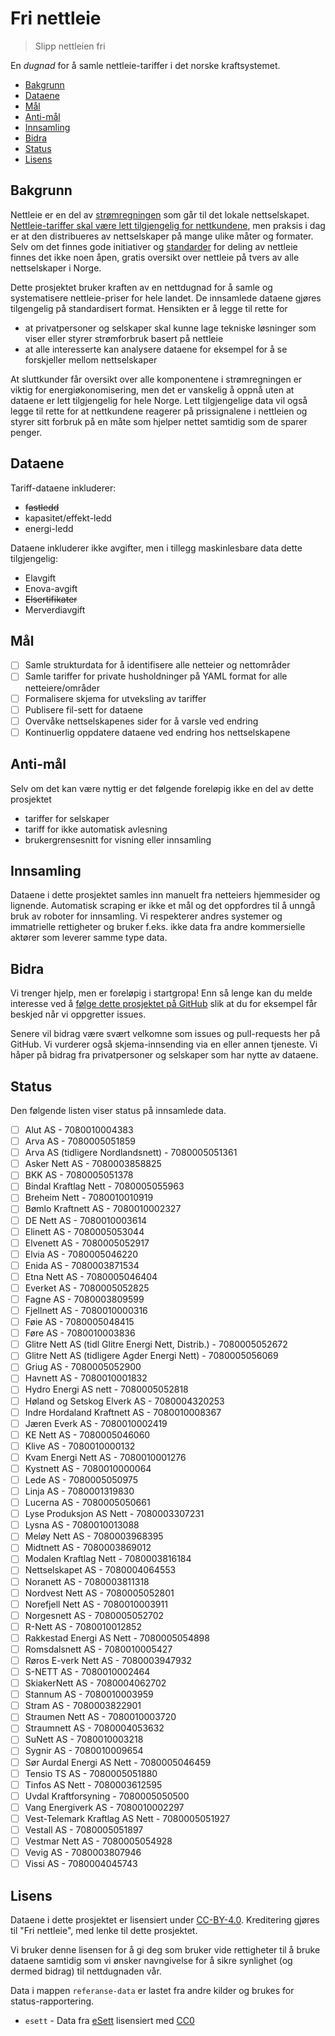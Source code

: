 # Fri nettleie

> Slipp nettleien fri

En _dugnad_ for å samle nettleie-tariffer i det norske kraftsystemet.

<!-- toc -->

- [Bakgrunn](#bakgrunn)
- [Dataene](#dataene)
- [Mål](#mal)
- [Anti-mål](#anti-mal)
- [Innsamling](#innsamling)
- [Bidra](#bidra)
- [Status](#status)
- [Lisens](#lisens)

<!-- tocstop -->

## Bakgrunn

Nettleie er en del av [strømregningen](https://snl.no/str%C3%B8mregning) som går
til det lokale nettselskapet.
[Nettleie-tariffer skal være lett tilgjengelig for nettkundene](https://lovdata.no/forskrift/1999-03-11-302/§13-5),
men praksis i dag er at den distribueres av nettselskaper på mange ulike måter
og formater. Selv om det finnes gode initiativer og
[standarder](https://github.com/3lbits/API-nettleie-for-styring) for deling av
nettleie finnes det ikke noen åpen, gratis oversikt over nettleie på tvers av
alle nettselskaper i Norge.

Dette prosjektet bruker kraften av en nettdugnad for å samle og systematisere
nettleie-priser for hele landet. De innsamlede dataene
gjøres tilgengelig på standardisert format. Hensikten er å legge til rette for

* at privatpersoner og selskaper skal kunne lage tekniske løsninger som viser
  eller styrer strømforbruk basert på nettleie
* at alle interesserte kan analysere dataene for eksempel for å se forskjeller mellom nettselskaper

At sluttkunder får oversikt over alle komponentene i strømregningen er viktig
for energiøkonomisering, men det er vanskelig å oppnå uten at dataene er lett
tilgjengelig for hele Norge. Lett tilgjengelige data vil også legge til rette
for at nettkundene reagerer på prissignalene i nettleien og styrer sitt forbruk
på en måte som hjelper nettet samtidig som de sparer penger.

## Dataene

Tariff-dataene inkluderer:

* ~~fastledd~~
* kapasitet/effekt-ledd
* energi-ledd

Dataene inkluderer ikke avgifter, men i tillegg maskinlesbare data dette tilgjengelig:

* Elavgift
* Enova-avgift
* ~~Elsertifikater~~
* Merverdiavgift

## Mål

- [ ] Samle strukturdata for å identifisere alle netteier og nettområder
- [ ] Samle tariffer for private husholdninger på YAML format for alle netteiere/områder
- [ ] Formalisere skjema for utveksling av tariffer
- [ ] Publisere fil-sett for dataene
- [ ] Overvåke nettselskapenes sider for å varsle ved endring
- [ ] Kontinuerlig oppdatere dataene ved endring hos nettselskapene

## Anti-mål

Selv om det kan være nyttig er det følgende foreløpig ikke en del av dette
prosjektet

* tariffer for selskaper
* tariff for ikke automatisk avlesning
* brukergrensesnitt for visning eller innsamling

## Innsamling

Dataene i dette prosjektet samles inn manuelt fra netteiers hjemmesider og
lignende. Automatisk scraping er ikke et mål og det oppfordres til å unngå bruk av
roboter for innsamling. Vi respekterer andres systemer og immatrielle rettigheter og bruker
f.eks. ikke data fra andre kommersielle aktører som leverer samme type data.

## Bidra

Vi trenger hjelp, men er foreløpig i startgropa! Enn så lenge kan du melde
interesse ved å
[følge dette prosjektet på GitHub](https://docs.github.com/en/account-and-profile/managing-subscriptions-and-notifications-on-github/managing-subscriptions-for-activity-on-github/managing-your-subscriptions)
slik at du for eksempel får beskjed når vi oppgretter issues.

Senere vil bidrag være svært velkomne som issues og pull-requests her på GitHub.
Vi vurderer også skjema-innsending via en eller annen tjeneste. Vi håper på
bidrag fra privatpersoner og selskaper som har nytte av dataene.

## Status

Den følgende listen viser status på innsamlede data.

<!-- statusstart -->

- [ ] Alut AS - 7080010004383
- [ ] Arva AS - 7080005051859
- [ ] Arva AS (tidligere Nordlandsnett) - 7080005051361
- [ ] Asker Nett AS - 7080003858825
- [ ] BKK AS - 7080005051378
- [ ] Bindal Kraftlag Nett - 7080005055963
- [ ] Breheim Nett - 7080010010919
- [ ] Bømlo Kraftnett AS - 7080010002327
- [ ] DE Nett AS - 7080010003614
- [ ] Elinett AS - 7080005053044
- [ ] Elvenett AS - 7080005052917
- [ ] Elvia AS - 7080005046220
- [ ] Enida AS - 7080003871534
- [ ] Etna Nett AS - 7080005046404
- [ ] Everket AS - 7080005052825
- [ ] Fagne AS - 7080003809599
- [ ] Fjellnett AS - 7080010000316
- [ ] Føie AS - 7080005048415
- [ ] Føre AS - 7080010003836
- [ ] Glitre Nett AS (tidl Glitre Energi Nett, Distrib.) - 7080005052672
- [ ] Glitre Nett AS (tidligere Agder Energi Nett) - 7080005056069
- [ ] Griug AS - 7080005052900
- [ ] Havnett AS - 7080010001832
- [ ] Hydro Energi AS nett - 7080005052818
- [ ] Høland og Setskog Elverk AS - 7080004320253
- [ ] Indre Hordaland Kraftnett AS - 7080010008367
- [ ] Jæren Everk AS - 7080010002419
- [ ] KE Nett AS - 7080005046060
- [ ] Klive AS - 7080010000132
- [ ] Kvam Energi Nett AS - 7080010001276
- [ ] Kystnett AS - 7080010000064
- [ ] Lede AS - 7080005050975
- [ ] Linja AS - 7080001319830
- [ ] Lucerna AS - 7080005050661
- [ ] Lyse Produksjon AS Nett - 7080003307231
- [ ] Lysna AS - 7080010013088
- [ ] Meløy Nett AS - 7080003968395
- [ ] Midtnett AS - 7080003869012
- [ ] Modalen Kraftlag Nett - 7080003816184
- [ ] Nettselskapet AS - 7080004064553
- [ ] Noranett AS - 7080003811318
- [ ] Nordvest Nett AS - 7080005052801
- [ ] Norefjell Nett AS - 7080010003911
- [ ] Norgesnett AS - 7080005052702
- [ ] R-Nett AS - 7080010012852
- [ ] Rakkestad Energi AS Nett - 7080005054898
- [ ] Romsdalsnett AS - 7080010005427
- [ ] Røros E-verk Nett AS - 7080003947932
- [ ] S-NETT AS - 7080010002464
- [ ] SkiakerNett AS - 7080004062702
- [ ] Stannum AS - 7080010003959
- [ ] Stram AS - 7080003822901
- [ ] Straumen Nett AS - 7080010003720
- [ ] Straumnett AS - 7080004053632
- [ ] SuNett AS - 7080010003218
- [ ] Sygnir AS - 7080010009654
- [ ] Sør Aurdal Energi AS Nett - 7080005046459
- [ ] Tensio TS AS - 7080005051880
- [ ] Tinfos AS Nett - 7080003612595
- [ ] Uvdal Kraftforsyning - 7080005050500
- [ ] Vang Energiverk AS - 7080010002297
- [ ] Vest-Telemark Kraftlag AS Nett - 7080005051927
- [ ] Vestall AS - 7080005051897
- [ ] Vestmar Nett AS - 7080005054928
- [ ] Vevig AS - 7080003807946
- [ ] Vissi AS - 7080004045743

<!-- statusstop -->

## Lisens

Dataene i dette prosjektet er lisensiert under
[CC-BY-4.0](https://creativecommons.org/licenses/by/4.0/). Kreditering gjøres
til "Fri nettleie", med lenke til dette prosjektet.

Vi bruker denne lisensen for å gi deg som bruker vide rettigheter til å bruke dataene samtidig som vi ønsker navngivelse for å sikre synlighet (og dermed bidrag) til nettdugnaden vår.

Data i mappen `referanse-data` er lastet fra andre kilder og brukes for status-rapportering.

* `esett` - Data fra [eSett](https://opendata.esett.com/) lisensiert med [CC0](https://creativecommons.org/publicdomain/zero/1.0/)
